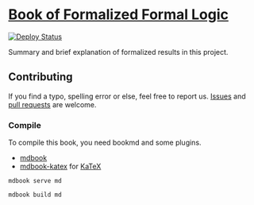 # [Book of Formalized Formal Logic](https://github.com/FormalizedFormalLogic/Book)

[![Deploy Status](https://github.com/FormalizedFormalLogic/book/actions/workflows/deploy.yml/badge.svg)](https://github.com/FormalizedFormalLogic/book/actions/workflows/deploy.yml)

Summary and brief explanation of formalized results in this project.

## Contributing

If you find a typo, spelling error or else, feel free to report us. [Issues](https://github.com/FormalizedFormalLogic/Book/issues) and [pull requests](https://github.com/FormalizedFormalLogic/Book/pulls) are welcome.

### Compile

To compile this book, you need bookmd and some plugins.

- [mdbook](https://github.com/rust-lang/mdBook)
- [mdbook-katex](https://github.com/lzanini/mdbook-katex) for [KaTeX](https://katex.org/)

```shell
mdbook serve md

mdbook build md
```

